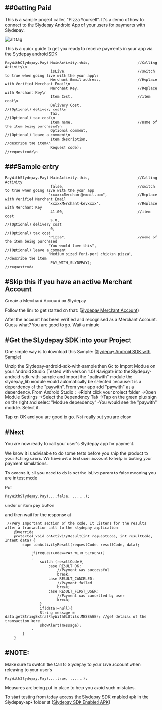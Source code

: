 
##Getting Paid
-------------

This is a sample project called "Pizza Yourself". It's a demo of how to connect to the Slydepay Android App of your users for payments with Slydepay.

![alt tag](https://docs.google.com/uc?authuser=0&id=0B6IcQWXC0MzvcjRjZXFEdGhFOXM&export=download)


This is a quick guide to get you ready to receive payments in your app via the Slydepay android SDK
```
PayWithSlydepay.Pay( MainActivity.this,                      //Calling Activity\n   
                     isLive,                                 //switch to true when going live with the your app\n
                     Merchant Email address,                 //Replace with Verified Merchant Email\n
                     Merchant Key,                           //Replace with Merchant Key\n
                     Item Cost,                              //item cost\n
                     Delivery Cost,                          //(Optional) delivery cost\n
                     Tax,                                    //(Optional) tax cost\n
                     Item name,                              //name of the item being purchased\n
                     Optional comment,                       //(Optional) leave a comment\n
                     Item description,                       //describe the item\n
                     Request code);                          //requestcode\n  
```

###Sample entry
-------------
```
PayWithSlydepay.Pay( MainActivity.this,                      //Calling Activity
                     false,                                  //switch to true when going live with the your app
                    "xxxxxxMerchant@email.com",              //Replace with Verified Merchant Email
                    "xxxxxMerchant-keyxxxx",                 //Replace with Merchant Key
                     41.00,                                  //item cost
                     5.0,                                    //(Optional) delivery cost
                     0,                                      //(Optional) tax cost
                    "Pizza",                                 //name of the item being purchased
                    "You would love this",                   //(Optional) leave a comment
                    "Medium sized Peri-peri chicken pizza",  //describe the item
                     PAY_WITH_SLYDEPAY);                     //requestcode
```

#Skip this if you have an active Merchant Account
-------------------------------------------------

Create a Merchant Account on Slydepay

Follow the link to get started on that:
([Slydepay Merchant Account](https://app.slydepay.com.gh/auth/signup#business_reg))

After the account has been verified and recognised as a Merchant Account.
Guess what?
You are good to go. Wait a minute


#Get the SLydepay SDK into your Project
---------------------------------------

One simple way is to download this Sample:
([Slydepay Android SDK with Sample](https://github.com/Knexis/Slydepay-android-sdk-with-sample))

Unzip the Slydepay-android-sdk-with-sample then Go to Import Module on your Android Studio (Tested with version 1.0)
Navigate into the Slydepay-android-sdk-with-sample and import the "pathwith" module the slydepay_lib module would automatically be selected
because it is a dependency of the "paywith".
From your app add "paywith" as a dependency.
From Android Studio :
->Right click your project folder 
        ->Open Module Settings 
                ->Select the Dependency Tab 
                          ->Tap on the green plus sign on the right and select "Module dependency" 
                                    -You would see the "paywith" module. Select it. 

Tap on OK and you are good to go. Not really but you are close


#Next
-----

You are now ready to call your user's Slydepay app for payment.

We know it is advisable to do some tests before you ship the product to your itching users.
We have set a test user account to help in testing your payment simulations.

To access it, all you need to do is set the isLive param to false meaning you are in test mode

Put 
```
PayWithSlydepay.Pay(...,false, ......);
```
under ur item pay button

and then wait for the response at

```
 //Very Important section of the code. It listens for the results after a transaction call to the slydepay application
    @Override
    protected void onActivityResult(int requestCode, int resultCode, Intent data) {
        super.onActivityResult(requestCode, resultCode, data);

            if(requestCode==PAY_WITH_SLYDEPAY)
            {
                switch (resultCode){
                    case RESULT_OK:
                        //Payment was successful
                        break;
                    case RESULT_CANCELED:
                        //Payment failed
                        break;
                    case RESULT_FIRST_USER:
                        //Payment was cancelled by user
                        break;
                }
                if(data!=null){
                String message = data.getStringExtra(PayWithUiUtils.MESSAGE); //get details of the transaction here
                showAlert(message);
            }
        }
    }
```


#NOTE:
------
Make sure to switch the Call to Slydepay to your Live account when releasing to your user's
```
PayWithSlydepay.Pay(...,true, ......);
```
Measures are being put in place to help you avoid such mistakes.


To start testing from today access the Slydepay SDK enabled apk in the Slydepay-apk folder at
([Slydepay SDK Enabled APK](https://github.com/Knexis/Slydepay-android-sdk-with-sample/tree/master/slydepay-apk))
